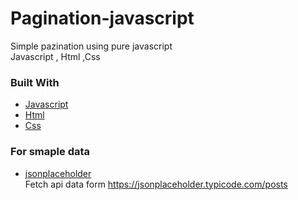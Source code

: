 # Pagination-javascript
Simple pazination using pure javascript</br>
Javascript , Html ,Css </br>

### Built With
* [Javascript]()
* [Html]()
* [Css]()

### For smaple data
* [jsonplaceholder](https://jsonplaceholder.typicode.com/posts)</br>
Fetch api data form https://jsonplaceholder.typicode.com/posts </br>


